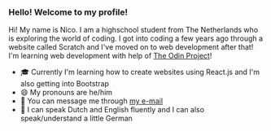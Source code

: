 ### Hello! Welcome to my profile!

Hi! My name is Nico. I am a highschool student from The Netherlands who is exploring the world of coding. I got into coding a few years ago through a website called Scratch and I've moved on to web development after that! I'm learning web development with help of [The Odin Project](https://theodinproject.com/)!

- 🎓 Currently I'm learning how to create websites using React.js and I'm also getting into Bootstrap
- 😄 My pronouns are he/him
- 💬 You can message me through [my e-mail](mailto:nico.nap@outlook.com)
- 🔣 I can speak Dutch and English fluently and I can also speak/understand a little German

